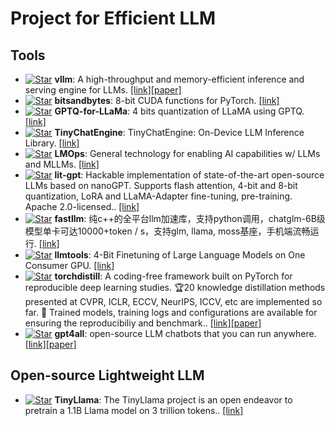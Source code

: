 # Project for Efficient LLM

## Tools
* [![Star](https://img.shields.io/github/stars/vllm-project/vllm.svg?style=social&label=Star)](https://github.com/vllm-project/vllm) **vllm**: A high-throughput and memory-efficient inference and serving engine for LLMs. [[link]](https://github.com/vllm-project/vllm)[[paper]](https://arxiv.org/abs/2309.06180)
* [![Star](https://img.shields.io/github/stars/TimDettmers/bitsandbytes.svg?style=social&label=Star)](https://github.com/TimDettmers/bitsandbytes)  **bitsandbytes**: 8-bit CUDA functions for PyTorch. [[link]](https://github.com/TimDettmers/bitsandbytes)
* [![Star](https://img.shields.io/github/stars/qwopqwop200/GPTQ-for-LLaMa.svg?style=social&label=Star)](https://github.com/qwopqwop200/GPTQ-for-LLaMa) **GPTQ-for-LLaMa**: 4 bits quantization of LLaMA using GPTQ. [[link]](https://github.com/qwopqwop200/GPTQ-for-LLaMa)
* [![Star](https://img.shields.io/github/stars/mit-han-lab/TinyChatEngine.svg?style=social&label=Star)](https://github.com/mit-han-lab/TinyChatEngine) **TinyChatEngine**: TinyChatEngine: On-Device LLM Inference Library. [[link]](https://github.com/mit-han-lab/TinyChatEngine)
* [![Star](https://img.shields.io/github/stars/microsoft/LMOps.svg?style=social&label=Star)](https://github.com/microsoft/LMOps) **LMOps**: General technology for enabling AI capabilities w/ LLMs and MLLMs. [[link]](https://github.com/microsoft/LMOps)
* [![Star](https://img.shields.io/github/stars/Lightning-AI/lit-gpt.svg?style=social&label=Star)](https://github.com/Lightning-AI/lit-gpt) **lit-gpt**: Hackable implementation of state-of-the-art open-source LLMs based on nanoGPT. Supports flash attention, 4-bit and 8-bit quantization, LoRA and LLaMA-Adapter fine-tuning, pre-training. Apache 2.0-licensed.. [[link]](https://github.com/Lightning-AI/lit-gpt)
* [![Star](https://img.shields.io/github/stars/ztxz16/fastllm.svg?style=social&label=Star)](https://github.com/ztxz16/fastllm) **fastllm**: 纯c++的全平台llm加速库，支持python调用，chatglm-6B级模型单卡可达10000+token / s，支持glm, llama, moss基座，手机端流畅运行. [[link]](https://github.com/ztxz16/fastllm)
* [![Star](https://img.shields.io/github/stars/kuleshov-group/llmtools.svg?style=social&label=Star)](https://github.com/kuleshov-group/llmtools) **llmtools**: 4-Bit Finetuning of Large Language Models on One Consumer GPU. [[link]](https://github.com/kuleshov-group/llmtools)
* [![Star](https://img.shields.io/github/stars/yoshitomo-matsubara/torchdistill.svg?style=social&label=Star)](https://github.com/yoshitomo-matsubara/torchdistill/) **torchdistill**: A coding-free framework built on PyTorch for reproducible deep learning studies. 🏆20 knowledge distillation methods presented at CVPR, ICLR, ECCV, NeurIPS, ICCV, etc are implemented so far. 🎁 Trained models, training logs and configurations are available for ensuring the reproducibiliy and benchmark.. [[link]](https://github.com/yoshitomo-matsubara/torchdistill/)[[paper]](https://arxiv.org/pdf/2310.17644.pdf)
* [![Star](https://img.shields.io/github/stars/nomic-ai/gpt4all.svg?style=social&label=Star)](https://github.com/nomic-ai/gpt4all) **gpt4all**: open-source LLM chatbots that you can run anywhere. [[link]](https://github.com/nomic-ai/gpt4all)[[paper]](https://arxiv.org/abs/2311.04931)

## Open-source Lightweight LLM
* [![Star](https://img.shields.io/github/stars/jzhang38/TinyLlama.svg?style=social&label=Star)](https://github.com/jzhang38/TinyLlama) **TinyLlama**: The TinyLlama project is an open endeavor to pretrain a 1.1B Llama model on 3 trillion tokens.. [[link]](https://github.com/jzhang38/TinyLlama)
